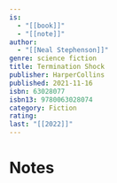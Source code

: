```yaml
---
is:
  - "[[book]]"
  - "[[note]]"
author:
  - "[[Neal Stephenson]]"
genre: science fiction
title: Termination Shock
publisher: HarperCollins
published: 2021-11-16
isbn: 63028077
isbn13: 9780063028074
category: Fiction
rating: 
last: "[[2022]]"
---
```

# Notes
